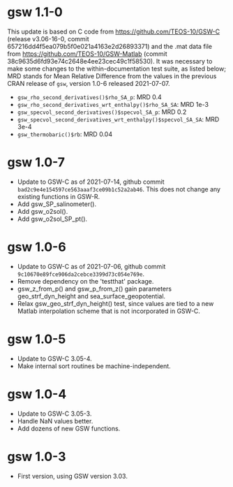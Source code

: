 # gsw 1.1-0

This update is based on C code from https://github.com/TEOS-10/GSW-C (release
v3.06-16-0, commit 657216dd4f5ea079b5f0e021a4163e2d26893371) and the .mat data
file from https://github.com/TEOS-10/GSW-Matlab (commit
38c9635d6fd93e74c2648e4ee23cec49c1f58530). It was necessary to make some
changes to the within-documentation test suite, as listed below; MRD stands for
Mean Relative Difference from the values in the previous CRAN release of `gsw`,
version 1.0-6 released 2021-07-07.

* `gsw_rho_second_derivatives()$rho_SA_p`: MRD 0.4
* `gsw_rho_second_derivatives_wrt_enthalpy()$rho_SA_SA`: MRD 1e-3
* `gsw_specvol_second_derivatives()$specvol_SA_p`: MRD 0.2
* `gsw_specvol_second_derivatives_wrt_enthalpy()$specvol_SA_SA`: MRD 3e-4
* `gsw_thermobaric()$rb`: MRD 0.04

# gsw 1.0-7

- Update to GSW-C as of 2021-07-14, github commit
  `bad2c9e4e154597ce563aaaf3ce09b1c52a2ab46`. This does not change any
  existing functions in GSW-R.
- Add gsw_SP_salinometer().
- Add gsw_o2sol().
- Add gsw_o2sol_SP_pt().

# gsw 1.0-6

- Update to GSW-C as of 2021-07-06, github commit
  `9c10670e89fce906da2cebce3399d73c054e769e`.
- Remove dependency on the 'testthat' package.
- gsw_z_from_p() and gsw_p_from_z() gain parameters geo_strf_dyn_height and
  sea_surface_geopotential.
- Relax gsw_geo_strf_dyn_height() test, since values are tied to a new Matlab
  interpolation scheme that is not incorporated in GSW-C.

# gsw 1.0-5

- Update to GSW-C 3.05-4.
- Make internal sort routines be machine-independent.

# gsw 1.0-4

- Update to GSW-C 3.05-3.
- Handle NaN values better.
- Add dozens of new GSW functions.

# gsw 1.0-3

- First version, using GSW version 3.03.

